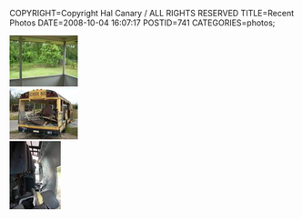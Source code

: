 COPYRIGHT=Copyright Hal Canary / ALL RIGHTS RESERVED
TITLE=Recent Photos
DATE=2008-10-04 16:07:17
POSTID=741
CATEGORIES=photos;

[![[Thumb]](/photos/thumb/2008-08-19_110602_dscn0206_1024.jpg)](/photos/2008-08-19_110602_dscn0206_1024.jpg)  
[![[Thumb]](/photos/thumb/2008-09-27_153910_dscn0211_1024.jpg)](/photos/2008-09-27_153910_dscn0211_1024.jpg)  
[![[Thumb]](/photos/thumb/2008-09-27_154112_dscn0226_1024.jpg)](/photos/2008-09-27_154112_dscn0226_1024.jpg)
